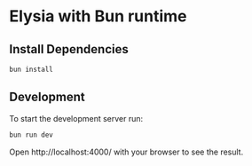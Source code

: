 # Elysia with Bun runtime

## Install Dependencies

```bash
bun install
```

## Development

To start the development server run:

```bash
bun run dev
```

Open http://localhost:4000/ with your browser to see the result.
